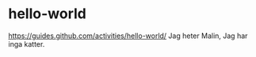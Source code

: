 # hello-world
https://guides.github.com/activities/hello-world/
Jag heter Malin, Jag har inga katter.
